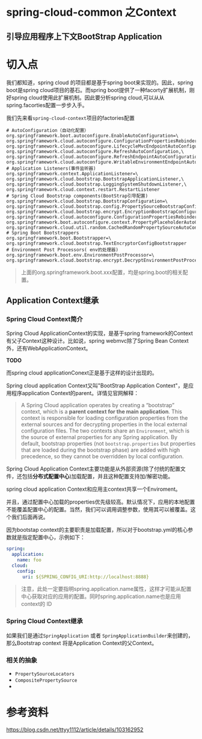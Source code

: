 # spring-cloud-common 之Context

## 引导应用程序上下文BootStrap Application

# 切入点

我们都知道，spring cloud 的项目都是基于spring boot来实现的。因此，spring boot是spring cloud项目的基石。而spring boot提供了一种facorty扩展机制，刚好spring cloud使用此扩展机制。因此要分析spring cloud,可以从从spring.facorties配置一步步入手。

我们先来看`spring-cloud-context`项目的factories配置

```properties
# AutoConfiguration（自动化配置）
org.springframework.boot.autoconfigure.EnableAutoConfiguration=\
org.springframework.cloud.autoconfigure.ConfigurationPropertiesRebinderAutoConfiguration,\
org.springframework.cloud.autoconfigure.LifecycleMvcEndpointAutoConfiguration,\
org.springframework.cloud.autoconfigure.RefreshAutoConfiguration,\
org.springframework.cloud.autoconfigure.RefreshEndpointAutoConfiguration,\
org.springframework.cloud.autoconfigure.WritableEnvironmentEndpointAutoConfiguration
# Application Listeners(事件监听器)
org.springframework.context.ApplicationListener=\
org.springframework.cloud.bootstrap.BootstrapApplicationListener,\
org.springframework.cloud.bootstrap.LoggingSystemShutdownListener,\
org.springframework.cloud.context.restart.RestartListener
# Spring Cloud Bootstrap components(BootStrap引导配置)
org.springframework.cloud.bootstrap.BootstrapConfiguration=\
org.springframework.cloud.bootstrap.config.PropertySourceBootstrapConfiguration,\
org.springframework.cloud.bootstrap.encrypt.EncryptionBootstrapConfiguration,\
org.springframework.cloud.autoconfigure.ConfigurationPropertiesRebinderAutoConfiguration,\
org.springframework.boot.autoconfigure.context.PropertyPlaceholderAutoConfiguration,\
org.springframework.cloud.util.random.CachedRandomPropertySourceAutoConfiguration
# Spring Boot Bootstrappers
org.springframework.boot.Bootstrapper=\
org.springframework.cloud.bootstrap.TextEncryptorConfigBootstrapper
# Environment Post Processors( env的处理器)
org.springframework.boot.env.EnvironmentPostProcessor=\
org.springframework.cloud.bootstrap.encrypt.DecryptEnvironmentPostProcessor
```

> 上面的org.springframework.boot.xxx配置，均是spring.boot的相关配置。

## Application Context继承

### Spring Cloud Context简介

Spring Cloud ApplicationContext的实现，是基于spring framework的Context有父子Context这种设计。比如说，spring webmvc除了Spring Bean Context外，还有WebApplicationContext。

**TODO**

而spring cloud applicationConext正是基于这样的设计出现的。

Spring cloud application Context又叫"BootStrap Application Context"，是应用程序application Context的parent。详情见官网解释：

> A Spring Cloud application operates by creating a “bootstrap” context, which is a **parent context for the main application**. This context is responsible for loading configuration properties from the external sources and for decrypting properties in the local external configuration files. The two contexts share an `Environment`, which is the source of external properties for any Spring application. By default, bootstrap properties (not `bootstrap.properties` but properties that are loaded during the bootstrap phase) are added with high precedence, so they cannot be overridden by local configuration.

Spring Cloud Application Context主要功能是从外部资源(除了付统的配置文件，还包括**分布式配置中心**)加载配置，并且这种配置支持加/解密功能。

spring cloud application Context和应用主context共享一个Enviroment。

并且，通过配置中心加载的properties优先级较高。默认情况下，应用的本地配置不能覆盖配置中心的配置。当然，我们可以调用调整参数，使用其可以被覆盖。这个我们后面再说。

因为bootstap context的主要职责是加载配置，所以对于bootstrap.yml的核心参数就是指定配置中心，示例如下：

```yml
spring:
  application:
    name: foo
  cloud:
    config:
      uri: ${SPRING_CONFIG_URI:http://localhost:8888}
```

> 注意，此处一定要指明spring.application.name属性，这样才可能从配置中心获取对应的应用的配置。同时spring.application.name也是应用 context的 ID

### Spring Cloud Context继承

如果我们是通过`SpringApplication` 或者  `SpringApplicationBuilder`来创建的，那么Bootstrap context 将是Application Context的父Context。





### 相关的抽象

- `PropertySourceLocators`
- `CompositePropertySource`
- 





# 参考资料

https://blog.csdn.net/ttyy1112/article/details/103162952

